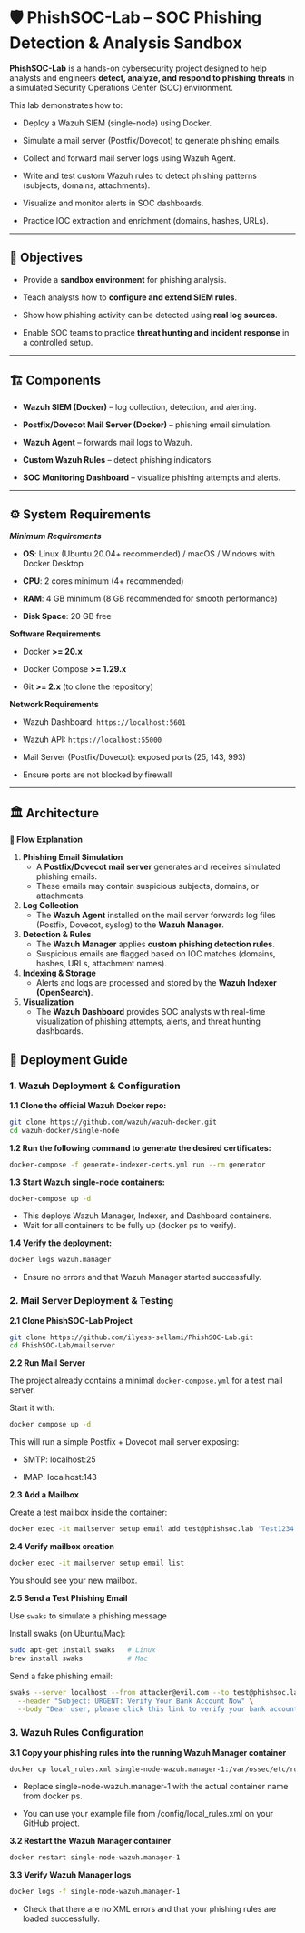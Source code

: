 # 🛡️ PhishSOC-Lab – SOC Phishing Detection & Analysis Sandbox

**PhishSOC-Lab** is a hands-on cybersecurity project designed to help analysts and engineers **detect, analyze, and respond to phishing threats** in a simulated Security Operations Center (SOC) environment.

This lab demonstrates how to:

- Deploy a Wazuh SIEM (single-node) using Docker.

- Simulate a mail server (Postfix/Dovecot) to generate phishing emails.

- Collect and forward mail server logs using Wazuh Agent.

- Write and test custom Wazuh rules to detect phishing patterns (subjects, domains, attachments).
 
- Visualize and monitor alerts in SOC dashboards.

- Practice IOC extraction and enrichment (domains, hashes, URLs).

---

## 🎯 Objectives

- Provide a **sandbox environment** for phishing analysis.

- Teach analysts how to **configure and extend SIEM rules**.

- Show how phishing activity can be detected using **real log sources**.

- Enable SOC teams to practice **threat hunting and incident response** in a controlled setup.

---

## 🏗️ Components

- **Wazuh SIEM (Docker)** – log collection, detection, and alerting.

- **Postfix/Dovecot Mail Server (Docker)** – phishing email simulation.

- **Wazuh Agent** – forwards mail logs to Wazuh.

- **Custom Wazuh Rules** – detect phishing indicators.

- **SOC Monitoring Dashboard** – visualize phishing attempts and alerts.

---

## ⚙️ System Requirements
***Minimum Requirements***

- **OS**: Linux (Ubuntu 20.04+ recommended) / macOS / Windows with Docker Desktop

- **CPU**: 2 cores minimum (4+ recommended)

- **RAM**: 4 GB minimum (8 GB recommended for smooth performance)

- **Disk Space**: 20 GB free

**Software Requirements**

- Docker **>= 20.x**

- Docker Compose **>= 1.29.x**

- Git **>= 2.x** (to clone the repository)

**Network Requirements**

- Wazuh Dashboard: `https://localhost:5601`

- Wazuh API: `https://localhost:55000`

- Mail Server (Postfix/Dovecot): exposed ports (25, 143, 993)

- Ensure ports are not blocked by firewall

---

## 🏛️ Architecture
**🔄 Flow Explanation**
1. **Phishing Email Simulation**
   - A **Postfix/Dovecot mail server** generates and receives simulated phishing emails.
   - These emails may contain suspicious subjects, domains, or attachments.
2. **Log Collection**
   - The **Wazuh Agent** installed on the mail server forwards log files (Postfix, Dovecot, syslog) to the **Wazuh Manager**.
3. **Detection & Rules**
   - The **Wazuh Manager** applies **custom phishing detection rules**.
   - Suspicious emails are flagged based on IOC matches (domains, hashes, URLs, attachment names).
4. **Indexing & Storage**
   - Alerts and logs are processed and stored by the **Wazuh Indexer (OpenSearch)**.
5. **Visualization**
   - The **Wazuh Dashboard** provides SOC analysts with real-time visualization of phishing attempts, alerts, and threat hunting dashboards.

## 🚀 Deployment Guide

### 1. Wazuh Deployment & Configuration

**1.1 Clone the official Wazuh Docker repo:**

```bash
git clone https://github.com/wazuh/wazuh-docker.git
cd wazuh-docker/single-node
```

**1.2 Run the following command to generate the desired certificates:**

```bash
docker-compose -f generate-indexer-certs.yml run --rm generator
```

**1.3 Start Wazuh single-node containers:**

```bash
docker-compose up -d
```

- This deploys Wazuh Manager, Indexer, and Dashboard containers.
- Wait for all containers to be fully up (docker ps to verify).

**1.4 Verify the deployment:**

```bash
docker logs wazuh.manager
```

- Ensure no errors and that Wazuh Manager started successfully.

### 2. Mail Server Deployment & Testing

**2.1 Clone PhishSOC-Lab Project**

```bash 
git clone https://github.com/ilyess-sellami/PhishSOC-Lab.git
cd PhishSOC-Lab/mailserver
```

**2.2 Run Mail Server**

The project already contains a minimal `docker-compose.yml` for a test mail server.

Start it with:

```bash
docker compose up -d
```

This will run a simple Postfix + Dovecot mail server exposing:

- SMTP: localhost:25

- IMAP: localhost:143

**2.3 Add a Mailbox**

Create a test mailbox inside the container:

```bash
docker exec -it mailserver setup email add test@phishsoc.lab 'Test1234'
```

**2.4 Verify mailbox creation**

```bash
docker exec -it mailserver setup email list
```

You should see your new mailbox.

**2.5 Send a Test Phishing Email**

Use `swaks` to simulate a phishing message

Install swaks (on Ubuntu/Mac):

```bash
sudo apt-get install swaks   # Linux
brew install swaks           # Mac
```

Send a fake phishing email:

```bash
swaks --server localhost --from attacker@evil.com --to test@phishsoc.lab \
  --header "Subject: URGENT: Verify Your Bank Account Now" \
  --body "Dear user, please click this link to verify your bank account: http://malicious-site.com/login"
```

### 3. Wazuh Rules Configuration

**3.1 Copy your phishing rules into the running Wazuh Manager container**

```bash
docker cp local_rules.xml single-node-wazuh.manager-1:/var/ossec/etc/rules/local_rules.xml
```

- Replace single-node-wazuh.manager-1 with the actual container name from docker ps.

- You can use your example file from /config/local_rules.xml on your GitHub project.

**3.2 Restart the Wazuh Manager container**

```bash
docker restart single-node-wazuh.manager-1
```

**3.3 Verify Wazuh Manager logs**

```bash
docker logs -f single-node-wazuh.manager-1
```

- Check that there are no XML errors and that your phishing rules are loaded successfully.

